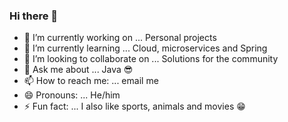 ### Hi there 👋

<!--
**AndrewRobSa/AndrewRobSa** is a ✨ _special_ ✨ repository because its `README.md` (this file) appears on your GitHub profile.

Here are some ideas to get you started:
-->

- 🔭 I’m currently working on ... Personal projects
- 🌱 I’m currently learning ... Cloud, microservices and Spring
- 👯 I’m looking to collaborate on ... Solutions for the community
- 💬 Ask me about ... Java 😎
- 📫 How to reach me: ... email me
- 😄 Pronouns: ... He/him
- ⚡ Fun fact: ... I also like sports, animals and movies 😁

